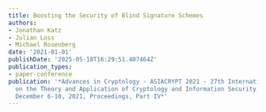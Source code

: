 ```yaml
---
title: Boosting the Security of Blind Signature Schemes
authors:
- Jonathan Katz
- Julian Loss
- Michael Rosenberg
date: '2021-01-01'
publishDate: '2025-05-18T16:29:51.407464Z'
publication_types:
- paper-conference
publication: '*Advances in Cryptology - ASIACRYPT 2021 - 27th International Conference
  on the Theory and Application of Cryptology and Information Security, Singapore,
  December 6-10, 2021, Proceedings, Part IV*'
---
```

